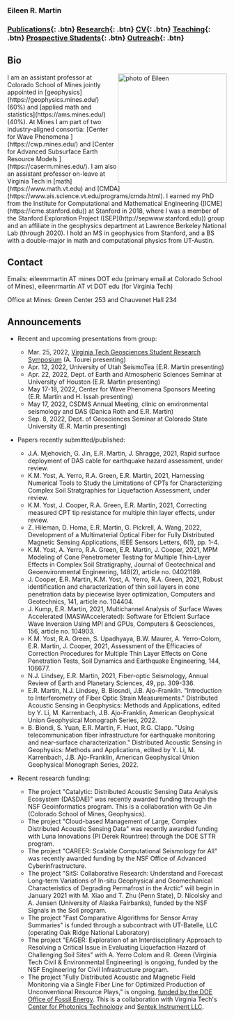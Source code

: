 ### Eileen R. Martin

### [Publications](/publications){: .btn}     [Research](/research){: .btn}      [CV](/docs/ermartin_CV.pdf){: .btn}       [Teaching](/teaching){: .btn} 	[Prospective Students](/prospectiveStudents){: .btn}	[Outreach](/outreach){: .btn}

## Bio

<img src="https://eileenrmartin.github.io/img/eileen.jpg" alt="photo of Eileen" align="right" style="width: 250px;"/>
I am an assistant professor at Colorado School of Mines jointly appointed in [geophysics](https://geophysics.mines.edu/) (60%) and [applied math and statistics](https://ams.mines.edu/) (40%). At Mines I am part of two industry-aligned consortia: [Center for Wave Phenomena ](https://cwp.mines.edu/) and [Center for Advanced Subsurface Earth Resource Models ](https://caserm.mines.edu/). I am also an assistant professor on-leave at Virginia Tech in [math](https://www.math.vt.edu) and [CMDA](https://www.ais.science.vt.edu/programs/cmda.html). I earned my PhD from the Institute for Computational and Mathematical Engineering ([ICME](https://icme.stanford.edu)) at Stanford in 2018, where I was a member of the Stanford Exploration Project ([SEP](http://sepwww.stanford.edu)) group and an affiliate in the geophysics department at Lawrence Berkeley National Lab (through 2020). I hold an MS in geophysics from Stanford, and a BS with a double-major in math and computational physics from UT-Austin. 

## Contact


Emails: 
eileenrmartin AT mines DOT edu (primary email at Colorado School of Mines), 
eileenrmartin AT vt DOT edu (for Virginia Tech)

Office at Mines: Green Center 253 and Chauvenet Hall 234  
 

## Announcements


* Recent and upcoming presentations from group:
  * Mar. 25, 2022, [Virginia Tech Geosciences Student Research Symposium](https://gsrsvtgeos.wixsite.com/home) (A. Tourei presenting)
  * Apr. 12, 2022, University of Utah SeismoTea (E.R. Martin presenting)
  * Apr. 22, 2022, Dept. of Earth and Atmospheric Sciences Seminar at University of Houston (E.R. Martin presenting)
  * May 17-18, 2022, Center for Wave Phenomena Sponsors Meeting (E.R. Martin and H. Issah presenting) 
  * May 17, 2022, CSDMS Annual Meeting, clinic on environmental seismology and DAS (Danica Roth and E.R. Martin)
  * Sep. 8, 2022, Dept. of Geosciences Seminar at Colorado State University (E.R. Martin presenting)


* Papers recently submitted/published:
  * J.A. Mjehovich, G. Jin, E.R. Martin, J. Shragge, 2021, Rapid surface deployment of DAS cable for earthquake hazard assessment, under review.
  * K.M. Yost, A. Yerro, R.A. Green, E.R. Martin, 2021, Harnessing Numerical Tools to Study the Limitations of CPTs for Characterizing Complex Soil Stratgraphies for Liquefaction Assessment, under review.
  * K.M. Yost, J. Cooper, R.A. Green, E.R. Martin, 2021, Correcting measured CPT tip resistance for multiple thin layer effects, under review.
  * Z. Hileman, D. Homa, E.R. Martin, G. Pickrell, A. Wang, 2022, Development of a Multimaterial Optical Fiber for Fully Distributed Magnetic Sensing Applications, IEEE Sensors Letters, 6(1), pp. 1-4.
  * K.M. Yost, A. Yerro, R.A. Green, E.R. Martin, J. Cooper, 2021, MPM Modeling of Cone Penetrometer Testing for Multiple Thin-Layer Effects in Complex Soil Stratigraphy, Journal of Geotechnical and Geoenvironmental Engineering, 148(2), article no. 04021189.
  * J. Cooper, E.R. Martin, K.M. Yost, A. Yerro, R.A. Green, 2021, Robust identification and characterization of thin soil layers in cone penetration data by piecewise layer optimization, Computers and Geotechnics, 141, article no. 104404.
  * J. Kump, E.R. Martin, 2021, Multichannel Analysis of Surface Waves Accelerated (MASWAccelerated): Software for Effcient Surface Wave Inversion Using MPI and GPUs, Computers & Geosciences, 156, article no. 104903.
  * K.M. Yost, R.A. Green, S. Upadhyaya, B.W. Maurer, A. Yerro-Colom, E.R. Martin, J. Cooper, 2021, Assessment of the Efficacies of Correction Procedures for Multiple Thin Layer Effects on Cone Penetration Tests, Soil Dynamics and Earthquake Engineering, 144, 106677.
  * N.J. Lindsey, E.R. Martin, 2021, Fiber-optic Seismology, Annual Review of Earth and Planetary Sciences, 49, pp. 309-336.
  * E.R. Martin, N.J. Lindsey, B. Biosndi, J.B. Ajo-Franklin. "Introduction to Interferometry of Fiber Optic Strain Measurements." Distributed Acoustic Sensing in Geophysics: Methods and Applications, edited by Y. Li, M. Karrenbach, J.B. Ajo-Franklin, American Geophysical Union Geophysical Monograph Series, 2022.
  * B. Biondi, S. Yuan, E.R. Martin, F. Huot, R.G. Clapp. "Using telecommunication fiber infrastructure for earthquake monitoring and near-surface characterization." Distributed Acoustic Sensing in Geophysics: Methods and Applications, edited by Y. Li, M. Karrenbach, J.B. Ajo-Franklin, American Geophysical Union Geophysical Monograph Series, 2022.


* Recent research funding:
  * The project "Catalytic: Distributed Acoustic Sensing Data Analysis Ecosystem (DASDAE)" was recently awarded funding through the NSF Geoinformatics program. This is a collaboration with Ge Jin (Colorado School of Mines, Geophysics).
  * The project "Cloud-based Management of Large, Complex Distributed Acoustic Sensing Data" was recently awarded funding with Luna Innovations (PI Derek Rountree) through the DOE STTR program.
  * The project "CAREER: Scalable Computational Seismology for All" was recently awarded funding by the NSF Office of Advanced Cyberinfrastructure.
  * The project "SitS: Collaborative Research: Understand and Forecast Long-term Variations of In-situ Geophysical and Geomechanical Characteristics of Degrading Permafrost in the Arctic" will begin in January 2021 with M. Xiao and T. Zhu (Penn State), D. Nicolsky and A. Jensen (University of Alaska Fairbanks), funded by the NSF Signals in the Soil program.
  * The project "Fast Comparative Algorithms for Sensor Array Summaries" is funded through a subcontract with UT-Batelle, LLC (operating Oak Ridge National Laboratory)
  * The project "EAGER: Exploration of an Interdisciplinary Approach to Resolving a Critical Issue in Evaluating Liquefaction Hazard of Challenging Soil Sites" with A. Yerro Colom and R. Green (Virginia Tech Civil & Environmental Engineering) is ongoing, funded by the NSF Engineering for Civil Infrastructure program.
  * The project "Fully Distributed Acoustic and Magnetic Field Monitoring via a Single Fiber Line for Optimized Production of Unconventional Resource Plays," is ongoing, [funded by the DOE Office of Fossil Energy](https://www.energy.gov/fe/project-selections-advanced-technologies-recovery-unconventional-oil-gas-resources). This is a collaboration with Virginia Tech's [Center for Photonics Technology](https://photonics.ece.vt.edu/) and [Sentek Instrument LLC](http://www.sentekinstrument.com/).

  

